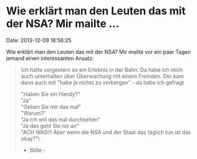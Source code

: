 Wie erklärt man den Leuten das mit der NSA? Mir mailte \...
===========================================================

Date: 2013-12-09 18:56:25

Wie erklärt man den Leuten das mit der NSA? Mir mailte vor ein paar
Tagen jemand einen interessanten Ansatz:

> Ich hatte vorgestern so ein Erlebnis in der Bahn: Da habe ich mich
> auch unterhalten über Überwachung mit einem Fremden. Der kam dann auch
> mit \"habe ja nichts zu verbergen\" - da habe ich gefragt
>
> \"Haben Sie ein Handy?\"\
> \"Ja\"\
> \"Geben Sie mir das mal\"\
> \"Warum?\"\
> \"Ja ich will das mal durchsehen\"\
> \"Ja das geht Sie nix an\"\
> \"ACH WAS!!! Aber wenn die NSA und der Staat das täglich tun ist das
> okay?\"\
> - Stille -
